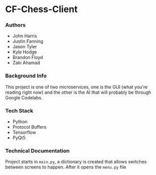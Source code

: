 # CF-Chess-Client

### Authors
- John Harris
- Justin Fanning
- Jason Tyler
- Kyle Hodge
- Brandon Floyd
- Zaki Ahamad



### Background Info
This project is one of two microservices, one is the GUI (what you're reading right now)
and the other is the AI that will probably be through Google Codelabs.

### Tech Stack
- Python
- Protocol Buffers
- Tensorflow
- PyQt5

### Technical Documentation
Project starts in `main.py`, a dictionary is created that allows switches between
screens to happen. After it opens the `menu.py` file